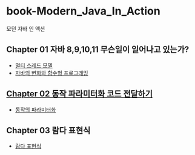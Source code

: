 # book-Modern_Java_In_Action

모던 자바 인 액션

## Chapter 01 자바 8,9,10,11 무슨일이 일어나고 있는가?

<ul>
    <li><a href="src/멀티 스레드 모델.md">멀티 스레드 모델</a></li>
    <li><a href="src/chapter1.md">자바의 변화와 함수형 프로그래밍</li>
</ul>

## Chapter 02 동작 파라미터화 코드 전달하기

<ul>
    <li><a href="src/chapter2.md">동작의 파라미터화</a></li>    
</ul>

## Chapter 03 람다 표현식

<ul>
    <li><a href="src/chapter3.md">람다 표현식</a></li>
</ul>
